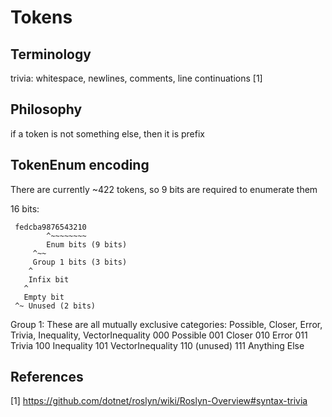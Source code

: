 
# Tokens


## Terminology


trivia: whitespace, newlines, comments, line continuations [1]



## Philosophy

if a token is not something else, then it is prefix



## TokenEnum encoding

 There are currently ~422 tokens, so 9 bits are required to enumerate them

 16 bits:

```
 fedcba9876543210
        ^~~~~~~~~
        Enum bits (9 bits)
     ^~~
     Group 1 bits (3 bits)
    ^
    Infix bit
   ^
   Empty bit
 ^~ Unused (2 bits)
```

 Group 1: These are all mutually exclusive categories: Possible, Closer, Error, Trivia, Inequality, VectorInequality
 000 Possible
 001 Closer
 010 Error
 011 Trivia
 100 Inequality
 101 VectorInequality
 110 (unused)
 111 Anything Else





## References

[1] https://github.com/dotnet/roslyn/wiki/Roslyn-Overview#syntax-trivia








